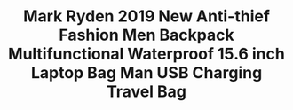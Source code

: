 ---
templateKey: product
id: '32957656581'
title: >-
  Mark Ryden 2019 New Anti-thief Fashion Men Backpack Multifunctional Waterproof
  15.6 inch Laptop Bag Man USB Charging Travel Bag 
images:
  - >-
    /img/0_Mark-Ryden-2019-New-Anti-thief-Fashion-Men-Backpack-Multifunctional-Waterproof-15-6-inch-Laptop-Bag.jpg
  - >-
    /img/1_Mark-Ryden-2019-New-Anti-thief-Fashion-Men-Backpack-Multifunctional-Waterproof-15-6-inch-Laptop-Bag.jpg
  - >-
    /img/2_Mark-Ryden-2019-New-Anti-thief-Fashion-Men-Backpack-Multifunctional-Waterproof-15-6-inch-Laptop-Bag.jpg
  - >-
    /img/3_Mark-Ryden-2019-New-Anti-thief-Fashion-Men-Backpack-Multifunctional-Waterproof-15-6-inch-Laptop-Bag.jpg
  - >-
    /img/4_Mark-Ryden-2019-New-Anti-thief-Fashion-Men-Backpack-Multifunctional-Waterproof-15-6-inch-Laptop-Bag.jpg
  - >-
    /img/5_Mark-Ryden-2019-New-Anti-thief-Fashion-Men-Backpack-Multifunctional-Waterproof-15-6-inch-Laptop-Bag.jpg
options:
  - title: Color
    options:
      - optionId: '14:193'
        src: /img/32957656581_Color_0_0.jpg
        text: 2.0 black
      - optionId: '14:173'
        src: /img/32957656581_Color_0_1.jpg
        text: 3.0 black
  - title: Ships From
    options:
      - optionId: '200007763:201336100'
        text: China
      - optionId: '200007763:201336106'
        text: United States
      - optionId: '200007763:201336103'
        text: Russian Federation
      - optionId: '200007763:203287806'
        text: Czech Republic
  - title: Size
    options:
      - optionId: '5:313'
        text: 15.6 inch
variants:
  - skuAttr: '14:173#3.0 black;200007763:201336100;5:313#15.6 inch'
    pricing: '106.80'
    discount: '48.06'
    combinedAttributes:
      - '14:173'
      - '200007763:201336100'
      - '5:313'
  - skuAttr: '14:173#3.0 black;200007763:201336106;5:313#15.6 inch'
    pricing: '106.80'
    discount: '48.06'
    combinedAttributes:
      - '14:173'
      - '200007763:201336106'
      - '5:313'
  - skuAttr: '14:173#3.0 black;200007763:201336103;5:313#15.6 inch'
    pricing: '106.80'
    discount: '48.06'
    combinedAttributes:
      - '14:173'
      - '200007763:201336103'
      - '5:313'
  - skuAttr: '14:173#3.0 black;200007763:203287806;5:313#15.6 inch'
    pricing: '106.80'
    discount: '48.06'
    combinedAttributes:
      - '14:173'
      - '200007763:203287806'
      - '5:313'
  - skuAttr: '14:193#2.0 black;200007763:201336100;5:313#15.6 inch'
    pricing: '92.48'
    discount: '41.62'
    combinedAttributes:
      - '14:193'
      - '200007763:201336100'
      - '5:313'
  - skuAttr: '14:193#2.0 black;200007763:201336106;5:313#15.6 inch'
    pricing: '92.48'
    discount: '41.62'
    combinedAttributes:
      - '14:193'
      - '200007763:201336106'
      - '5:313'
  - skuAttr: '14:193#2.0 black;200007763:201336103;5:313#15.6 inch'
    pricing: '92.48'
    discount: '41.62'
    combinedAttributes:
      - '14:193'
      - '200007763:201336103'
      - '5:313'
  - skuAttr: '14:193#2.0 black;200007763:203287806;5:313#15.6 inch'
    pricing: '92.48'
    discount: '41.62'
    combinedAttributes:
      - '14:193'
      - '200007763:203287806'
      - '5:313'
tags:
  - Item Type
  - Backpacks
  - Pattern Type
  - Solid
  - Capacity
  - 20-35 Litre
  - Model Number
  - MR9031
  - Handle/Strap Type
  - Soft Handle
  - Interior
  - >-
    Interior Compartment,Computer Interlayer,Cell Phone Pocket,Interior Zipper
    Pocket,Interior Slot Pocket
  - Style
  - Casual
  - Lining Material
  - Polyester
  - Closure Type
  - Zipper
  - Carrying System
  - Arcuate Shoulder Strap
  - Gender
  - Men
  - Decoration
  - None
  - Brand Name
  - MARK RYDEN
  - Backpacks Type
  - Softback
  - Main Material
  - Oxford
  - Technics
  - Jacquard
  - Exterior
  - Flap Pocket
meta: {}
---
